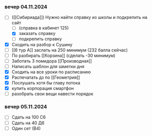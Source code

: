 ### вечер 04.11.2024
- [ ] ([[Сибириада]]) Нужно найти справку из школы и подкрепить на сайт 
	- [ ] (справка в кабинет 125)
	- [x] заказать справку
	- [ ] подкрепить справку
- [x] Сходить на разбор к Сушину
- [ ] [[6 тур А]] заслать на 250 минимум (232 балла сейчас)
- [ ] По разбирать [[Корзина]] (сделать -30 минимум)
- [ ] Заботать 3 помидора [[Производная]]
- [ ] Написать шаблон для заметки дня
- [x] Сходить на все уроки по расписанию
- [x] Распечатать дз по [[Геометрия]]
- [x] Послушать хотя бы главу потока
- [x] купить корпорация смартфон
- [ ] разобрать свои вещи навести порядок
### вечер 05.11.2024
- [ ] Сдать на 100 С6
- [ ] Сдать на 40 Д6
- [ ] Один сет (В4)